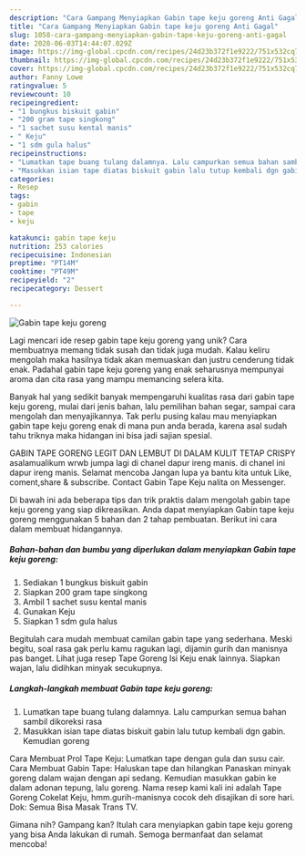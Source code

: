 ```yaml
---
description: "Cara Gampang Menyiapkan Gabin tape keju goreng Anti Gagal"
title: "Cara Gampang Menyiapkan Gabin tape keju goreng Anti Gagal"
slug: 1058-cara-gampang-menyiapkan-gabin-tape-keju-goreng-anti-gagal
date: 2020-06-03T14:44:07.029Z
image: https://img-global.cpcdn.com/recipes/24d23b372f1e9222/751x532cq70/gabin-tape-keju-goreng-foto-resep-utama.jpg
thumbnail: https://img-global.cpcdn.com/recipes/24d23b372f1e9222/751x532cq70/gabin-tape-keju-goreng-foto-resep-utama.jpg
cover: https://img-global.cpcdn.com/recipes/24d23b372f1e9222/751x532cq70/gabin-tape-keju-goreng-foto-resep-utama.jpg
author: Fanny Lowe
ratingvalue: 5
reviewcount: 10
recipeingredient:
- "1 bungkus biskuit gabin"
- "200 gram tape singkong"
- "1 sachet susu kental manis"
- " Keju"
- "1 sdm gula halus"
recipeinstructions:
- "Lumatkan tape buang tulang dalamnya. Lalu campurkan semua bahan sambil dikoreksi rasa"
- "Masukkan isian tape diatas biskuit gabin lalu tutup kembali dgn gabin. Kemudian goreng"
categories:
- Resep
tags:
- gabin
- tape
- keju

katakunci: gabin tape keju 
nutrition: 253 calories
recipecuisine: Indonesian
preptime: "PT14M"
cooktime: "PT49M"
recipeyield: "2"
recipecategory: Dessert

---
```



![Gabin tape keju goreng](https://img-global.cpcdn.com/recipes/24d23b372f1e9222/751x532cq70/gabin-tape-keju-goreng-foto-resep-utama.jpg)

Lagi mencari ide resep gabin tape keju goreng yang unik? Cara membuatnya memang tidak susah dan tidak juga mudah. Kalau keliru mengolah maka hasilnya tidak akan memuaskan dan justru cenderung tidak enak. Padahal gabin tape keju goreng yang enak seharusnya mempunyai aroma dan cita rasa yang mampu memancing selera kita.

Banyak hal yang sedikit banyak mempengaruhi kualitas rasa dari gabin tape keju goreng, mulai dari jenis bahan, lalu pemilihan bahan segar, sampai cara mengolah dan menyajikannya. Tak perlu pusing kalau mau menyiapkan gabin tape keju goreng enak di mana pun anda berada, karena asal sudah tahu triknya maka hidangan ini bisa jadi sajian spesial.

GABIN TAPE GORENG LEGIT DAN LEMBUT DI DALAM KULIT TETAP CRISPY asalamualikum wrwb jumpa lagi di chanel dapur ireng manis. di chanel ini dapur ireng manis. Selamat mencoba Jangan lupa ya bantu kita untuk Like, coment,share &amp; subscribe. Contact Gabin Tape Keju nalita on Messenger.


Di bawah ini ada beberapa tips dan trik praktis dalam mengolah gabin tape keju goreng yang siap dikreasikan. Anda dapat menyiapkan Gabin tape keju goreng menggunakan 5 bahan dan 2 tahap pembuatan. Berikut ini cara dalam membuat hidangannya.

<!--inarticleads1-->

##### Bahan-bahan dan bumbu yang diperlukan dalam menyiapkan Gabin tape keju goreng:

1. Sediakan 1 bungkus biskuit gabin
1. Siapkan 200 gram tape singkong
1. Ambil 1 sachet susu kental manis
1. Gunakan  Keju
1. Siapkan 1 sdm gula halus


Begitulah cara mudah membuat camilan gabin tape yang sederhana. Meski begitu, soal rasa gak perlu kamu ragukan lagi, dijamin gurih dan manisnya pas banget. Lihat juga resep Tape Goreng Isi Keju enak lainnya. Siapkan wajan, lalu didihkan minyak secukupnya. 

<!--inarticleads2-->

##### Langkah-langkah membuat Gabin tape keju goreng:

1. Lumatkan tape buang tulang dalamnya. Lalu campurkan semua bahan sambil dikoreksi rasa
1. Masukkan isian tape diatas biskuit gabin lalu tutup kembali dgn gabin. Kemudian goreng


Cara Membuat Prol Tape Keju: Lumatkan tape dengan gula dan susu cair. Cara Membuat Gabin Tape: Haluskan tape dan hilangkan Panaskan minyak goreng dalam wajan dengan api sedang. Kemudian masukkan gabin ke dalam adonan tepung, lalu goreng. Nama resep kami kali ini adalah Tape Goreng Cokelat Keju, hmm.gurih-manisnya cocok deh disajikan di sore hari. Dok: Semua Bisa Masak Trans TV. 

Gimana nih? Gampang kan? Itulah cara menyiapkan gabin tape keju goreng yang bisa Anda lakukan di rumah. Semoga bermanfaat dan selamat mencoba!
